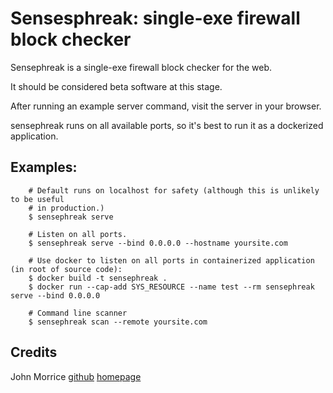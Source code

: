 # Sensesphreak: single-exe firewall block checker

Sensephreak is a single-exe firewall block checker for the web.

It should be considered beta software at this stage.

After running an example server command, visit the server in your browser.

sensephreak runs on all available ports, so it's best to run it as a dockerized application.

## Examples:

        # Default runs on localhost for safety (although this is unlikely to be useful
        # in production.)
        $ sensephreak serve

        # Listen on all ports.
        $ sensephreak serve --bind 0.0.0.0 --hostname yoursite.com

        # Use docker to listen on all ports in containerized application (in root of source code):
        $ docker build -t sensephreak .
        $ docker run --cap-add SYS_RESOURCE --name test --rm sensephreak serve --bind 0.0.0.0

        # Command line scanner
        $ sensephreak scan --remote yoursite.com

## Credits

John Morrice [github](https://github.com/johnny-morrice/) [homepage](http://jmorrice.teoma.io)
